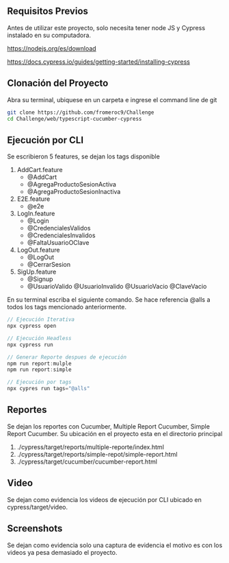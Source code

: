 ## Requisitos Previos
Antes de utilizar este proyecto, solo necesita tener node JS y Cypress instalado en su computadora.

https://nodejs.org/es/download

https://docs.cypress.io/guides/getting-started/installing-cypress

## Clonación del Proyecto
Abra su terminal, ubiquese en un carpeta e ingrese el command line de git
```bash
git clone https://github.com/fromeroc9/Challenge
cd Challenge/web/typescript-cucumber-cypress
```

## Ejecución por CLI
Se escribieron 5 features, se dejan los tags disponible
1. AddCart.feature
    - @AddCart
    - @AgregaProductoSesionActiva 
    - @AgregaProductoSesionInactiva
2. E2E.feature
    - @e2e
3. LogIn.feature
    - @Login
    - @CredencialesValidos
    - @CredencialesInvalidos
    - @FaltaUsuarioOClave
4. LogOut.feature
    - @LogOut
    - @CerrarSesion
5. SigUp.feature
    - @Signup
    - @UsuarioValido @UsuarioInvalido @UsuarioVacio @ClaveVacio

En su terminal escriba el siguiente comando. Se hace referencia @alls a todos los tags mencionado anteriormente.

```java
// Ejecución Iterativa
npx cypress open

// Ejecución Headless
npx cypress run

// Generar Reporte despues de ejecución
npm run report:mulple
npm run report:simple

// Ejecución por tags
npx cypres run tags="@alls"
```

## Reportes
Se dejan los reportes con Cucumber, Multiple Report Cucumber, Simple Report Cucumber.
Su ubicación en el proyecto esta en el directorio principal

1. ./cypress/target/reports/multiple-reporte/index.html
2. ./cypress/target/reports/simple-repot/simple-report.html
3. ./cypress/target/cucumber/cucumber-report.html

## Video
Se dejan como evidencia los videos de ejecución por CLI ubicado en
cypress/target/video.

## Screenshots
Se dejan como evidencia solo una captura de evidencia el motivo es con los videos ya pesa demasiado el proyecto.